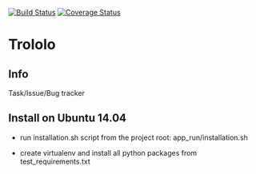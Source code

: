 [![Build Status](https://travis-ci.org/xmig/trololo.svg?branch=production)](https://travis-ci.org/xmig/trololo) [![Coverage Status](https://coveralls.io/repos/github/xmig/trololo/badge.svg?branch=production)](https://coveralls.io/github/xmig/trololo?branch=production)
# Trololo

## Info
Task/Issue/Bug tracker

## Install on Ubuntu 14.04

* run installation.sh script from the project root: app_run/installation.sh

* create virtualenv and install all python packages from test_requirements.txt